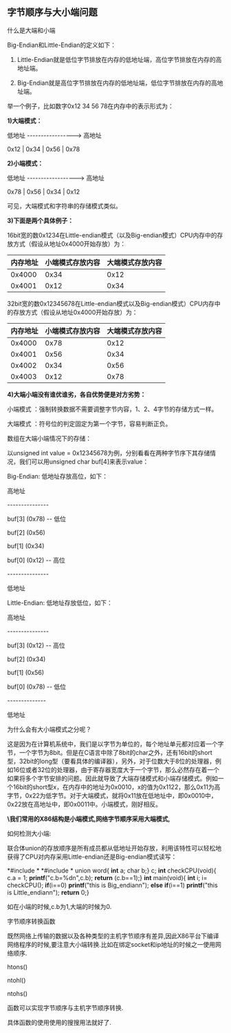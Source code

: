 ## 字节顺序与大小端问题

什么是大端和小端

Big-Endian和Little-Endian的定义如下：

1) Little-Endian就是低位字节排放在内存的低地址端，高位字节排放在内存的高地址端。

2) Big-Endian就是高位字节排放在内存的低地址端，低位字节排放在内存的高地址端。

举一个例子，比如数字0x12 34 56 78在内存中的表示形式为：

**1)大端模式：**

低地址 -----------------> 高地址

0x12  |  0x34  |  0x56  |  0x78

**2)小端模式：**

低地址 ------------------> 高地址

0x78  |  0x56  |  0x34  |  0x12

可见，大端模式和字符串的存储模式类似。

**3)下面是两个具体例子：**

16bit宽的数0x1234在Little-endian模式（以及Big-endian模式）CPU内存中的存放方式（假设从地址0x4000开始存放）为：

| 内存地址 | 小端模式存放内容 | 大端模式存放内容 |
| -------- | ---------------- | ---------------- |
| 0x4000   | 0x34             | 0x12             |
| 0x4001   | 0x12             | 0x34             |

32bit宽的数0x12345678在Little-endian模式以及Big-endian模式）CPU内存中的存放方式（假设从地址0x4000开始存放）为：

| 内存地址 | 小端模式存放内容 | 大端模式存放内容 |
| -------- | ---------------- | ---------------- |
| 0x4000   | 0x78             | 0x12             |
| 0x4001   | 0x56             | 0x34             |
| 0x4002   | 0x34             | 0x56             |
| 0x4003   | 0x12             | 0x78             |

 **4)大端小端没有谁优谁劣，各自优势便是对方劣势：**

小端模式 ：强制转换数据不需要调整字节内容，1、2、4字节的存储方式一样。

大端模式 ：符号位的判定固定为第一个字节，容易判断正负。

数组在大端小端情况下的存储：

以unsigned int value = 0x12345678为例，分别看看在两种字节序下其存储情况，我们可以用unsigned char buf[4]来表示value：

Big-Endian: 低地址存放高位，如下：

高地址

\---------------

buf[3] (0x78) -- 低位

buf[2] (0x56)

buf[1] (0x34)

buf[0] (0x12) -- 高位

\---------------

低地址

Little-Endian: 低地址存放低位，如下：

高地址

\---------------

buf[3] (0x12) -- 高位

buf[2] (0x34)

buf[1] (0x56)

buf[0] (0x78) -- 低位

\--------------

低地址

为什么会有大小端模式之分呢？

这是因为在计算机系统中，我们是以字节为单位的，每个地址单元都对应着一个字节，一个字节为8bit。但是在C语言中除了8bit的char之外，还有16bit的short型，32bit的long型（要看具体的编译器），另外，对于位数大于8位的处理器，例如16位或者32位的处理器，由于寄存器宽度大于一个字节，那么必然存在着一个如果将多个字节安排的问题。因此就导致了大端存储模式和小端存储模式。例如一个16bit的short型x，在内存中的地址为0x0010，x的值为0x1122，那么0x11为高字节，0x22为低字节。对于大端模式，就将0x11放在低地址中，即0x0010中，0x22放在高地址中，即0x0011中。小端模式，刚好相反。

**\我们常用的X86结构是小端模式,网络字节顺序采用大端模式,**

如何检测大小端:

联合体union的存放顺序是所有成员都从低地址开始存放，利用该特性可以轻松地获得了CPU对内存采用Little-endian还是Big-endian模式读写：

*#include * *#include * union word{ **int** a; char b;} c; **int** checkCPU(void){ c.a = 1; **printf**("c.b=%dn",c.b); **return** (c.b==1);} **int** main(void){ **int** i; i= checkCPU(); **if**(i==0) **printf**("this is Big_endiann"); **else** **if**(i==1) **printf**("this is Little_endiann"); **return** 0;}

如在小端的时候,c.b为1,大端的时候为0.

字节顺序转换函数

既然网络上传输的数据以及各种类型的主机字节顺序有差异,因此X86平台下编译网络程序的时候,要注意大小端转换.比如在绑定socket和ip地址的时候之一使用网络顺序.

htons()

ntohl()

ntohs()

函数可以实现字节顺序与主机字节顺序转换.

具体函数的使用使用的搜搜用法就好了.